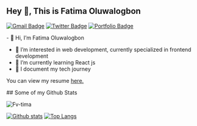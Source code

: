 ## Hey 👋, This is Fatima Oluwalogbon
[![Gmail Badge](https://img.shields.io/badge/-zahraoluwalogbon@gmail.com-c14438?style=flat&logo=Gmail&logoColor=white&link=mailto:zahraoluwalogbon@gmail.com)](mailto:zahraoluwalogbon@gmail.com) 
[![Twitter Badge](https://img.shields.io/badge/-zvhra2-00acee?style=flat&logo=twitter&logoColor=white&link=https://twitter.com/zvhra2/)](https://www.twitter.com/zvhra2/) [![Portfolio Badge](https://img.shields.io/badge/portfolio-web-blue?style=flat&link=https://zvhrasportfolio.netlify.app/)](https://zvhrasportfolio.netlify.app/) <p align='left'>- 👋 Hi, I’m Fatima Oluwalogbon
- 👀 I’m interested in web development, currently specialized in frontend development
- 🌱 I’m currently learning React js
- 📰 I document my tech journey
</p><p align='left'> You can view my resume <a href='https://docs.google.com/document/d/1DKPHT7ZNIJuhJvC-pVsYM1814AW7sqOtGCl0sIbxMaI/edit ' target=_blank><u>here</u>.</a></p>
## Some of my Github Stats
<p align=left> <img src=https://komarev.com/ghpvc/?username=Fv-tima alt=Fv-tima /> </p>

[![Github stats](https://github-readme-stats.vercel.app/api?username=Fv-tima&show_icons=true&include_all_commits=true)](https://github.com/Fv-tima/github-readme-stats)
[![Top Langs](https://github-readme-stats.vercel.app/api/top-langs/?username=Fv-tima&layout=compact)](https://github.com/Fv-tima/github-readme-stats)



